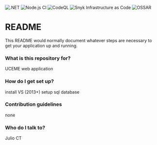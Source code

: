 ![.NET](https://github.com/Julio-CT/uceme/workflows/.NET/badge.svg) ![Node.js CI](https://github.com/Julio-CT/uceme/workflows/Node.js%20CI/badge.svg) ![CodeQL](https://github.com/Julio-CT/uceme/workflows/CodeQL/badge.svg) ![Snyk Infrastructure as Code](https://github.com/Julio-CT/uceme/workflows/Snyk%20Infrastructure%20as%20Code/badge.svg) ![OSSAR](https://github.com/Julio-CT/uceme/workflows/OSSAR/badge.svg)

# README #

This README would normally document whatever steps are necessary to get your application up and running.

### What is this repository for? ###

UCEME web application

### How do I get set up? ###

install VS (2013+)
setup sql database

### Contribution guidelines ###

none

### Who do I talk to? ###

Julio CT
